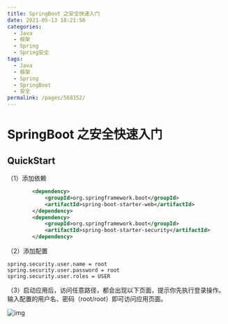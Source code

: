 ```yaml
---
title: SpringBoot 之安全快速入门
date: 2021-05-13 18:21:56
categories:
  - Java
  - 框架
  - Spring
  - Spring安全
tags:
  - Java
  - 框架
  - Spring
  - SpringBoot
  - 安全
permalink: /pages/568352/
---
```


# SpringBoot 之安全快速入门

## QuickStart

（1）添加依赖

```xml
		<dependency>
			<groupId>org.springframework.boot</groupId>
			<artifactId>spring-boot-starter-web</artifactId>
		</dependency>
		<dependency>
			<groupId>org.springframework.boot</groupId>
			<artifactId>spring-boot-starter-security</artifactId>
		</dependency>
```

（2）添加配置

```properties
spring.security.user.name = root
spring.security.user.password = root
spring.security.user.roles = USER
```

（3）启动应用后，访问任意路径，都会出现以下页面，提示你先执行登录操作。输入配置的用户名、密码（root/root）即可访问应用页面。

![img](https://raw.githubusercontent.com/dunwu/images/dev/snap/image-20191118150326556.png)